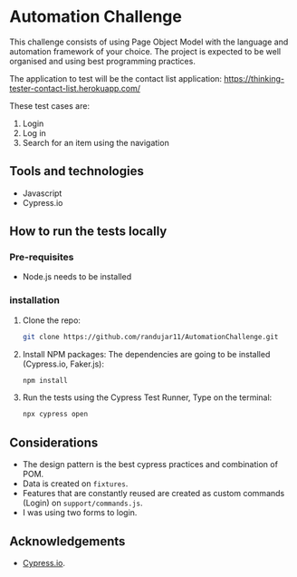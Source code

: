 # Automation Challenge

This challenge consists of using Page Object Model with the language and automation framework of your choice. The project is expected to be well organised and using best programming practices. 

The application to test will be the contact list application: https://thinking-tester-contact-list.herokuapp.com/

These test cases are:

1. Login
2. Log in
3. Search for an item using the navigation

## Tools and technologies

* Javascript
* Cypress.io

## How to run the tests locally
### Pre-requisites

* Node.js needs to be installed

### installation

1. Clone the repo:
   ```sh
   git clone https://github.com/randujar11/AutomationChallenge.git
   ```
2. Install NPM packages: The dependencies are going to be installed (Cypress.io, Faker.js):
   ```sh
   npm install
   ```
3. Run the tests using the Cypress Test Runner, Type on the terminal:
    ```sh
   npx cypress open
   ```
## Considerations
* The design pattern is the best cypress practices and combination of POM.
* Data is created on `fixtures`.
* Features that are constantly reused are created as custom commands (Login) on `support/commands.js`.
* I was using two forms to login. 

## Acknowledgements
* [Cypress.io](https://www.cypress.io/).
